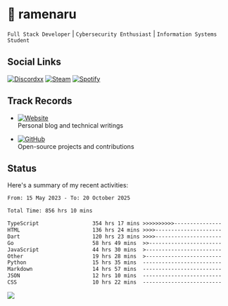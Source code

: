 # 🍜 ramenaru

`Full Stack Developer` | `Cybersecurity Enthusiast` | `Information Systems Student`

## Social Links
[![Discordxx](https://img.shields.io/badge/Discord-7289da?style=flat&logo=discord&logoColor=white)](https://discordapp.com/users/503291004200157185)
[![Steam](https://img.shields.io/badge/Steam-1b2838?style=flat&logo=steam&logoColor=white)](https://steamcommunity.com/id/ramenaru)
[![Spotify](https://img.shields.io/badge/Spotify-1ED760?logo=spotify&logoColor=white)](https://open.spotify.com/user/zehfiusachi8zilte5bqkjl2l)

## Track Records
- [![Website](https://img.shields.io/badge/Websites-FF7139?style=for-the-badge&logo=ghost&logoColor=white)](https://ramenaru.me)  
  Personal blog and technical writings

- [![GitHub](https://img.shields.io/badge/Github_Projects-181717?style=for-the-badge&logo=github&logoColor=white)](https://github.com/ramenaru)  
  Open-source projects and contributions

## Status

Here's a summary of my recent activities:

<!--START_SECTION:waka-->

```txt
From: 15 May 2023 - To: 20 October 2025

Total Time: 856 hrs 10 mins

TypeScript                 354 hrs 17 mins >>>>>>>>>>---------------   41.38 %
HTML                       136 hrs 24 mins >>>>---------------------   15.93 %
Dart                       120 hrs 23 mins >>>>---------------------   14.06 %
Go                         58 hrs 49 mins  >>-----------------------   06.87 %
JavaScript                 44 hrs 30 mins  >------------------------   05.20 %
Other                      19 hrs 28 mins  >------------------------   02.27 %
Python                     15 hrs 35 mins  -------------------------   01.82 %
Markdown                   14 hrs 57 mins  -------------------------   01.75 %
JSON                       12 hrs 10 mins  -------------------------   01.42 %
CSS                        10 hrs 22 mins  -------------------------   01.21 %
```

<!--END_SECTION:waka-->

<img src="https://github-readme-activity-graph-fjqz177.vercel.app/graph?username=ramenaru&theme=xcode"/>

